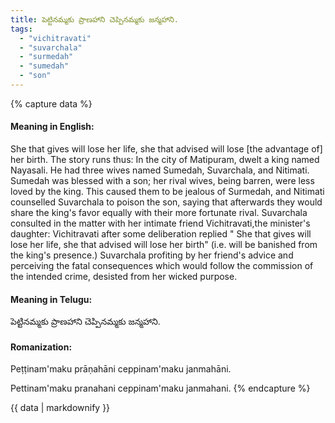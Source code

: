 ```yaml
---
title: పెట్టినమ్మకు ప్రాణహాని చెప్పినమ్మకు జన్మహాని.
tags:
  - "vichitravati"
  - "suvarchala"
  - "surmedah"
  - "sumedah"
  - "son"
---
```


{% capture data %}
#### Meaning in English:
She that gives will lose her life, she that advised will lose [the advantage of] her birth.
The story runs thus: In the city of Matipuram, dwelt a king named Nayasali. He had three wives named Sumedah, Suvarchala, and Nitimati. Sumedah was blessed with a son; her rival wives, being barren, were less loved by the king. This caused them to be jealous of Surmedah, and Nitimati counselled Suvarchala to poison the son, saying that afterwards they would share the king's favor equally with their more fortunate rival. Suvarchala consulted in the matter with her intimate friend Vichitravati,the minister's daughter: Vichitravati after some deliberation replied " She that gives will lose her life, she that advised will lose her birth" (i.e. will be banished from the king's presence.) Suvarchala profiting by her friend's advice and perceiving the fatal consequences which would follow the commission of the intended crime, desisted from her wicked purpose.

#### Meaning in Telugu:
పెట్టినమ్మకు ప్రాణహాని చెప్పినమ్మకు జన్మహాని.

#### Romanization:
Peṭṭinam'maku prāṇahāni ceppinam'maku janmahāni.

Pettinam'maku pranahani ceppinam'maku janmahani.
{% endcapture %}

{{ data | markdownify }}

